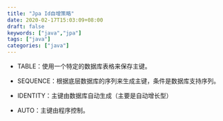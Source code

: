 ```yaml
---
title: "Jpa Id自增策略"
date: 2020-02-17T15:03:09+08:00
draft: false
keywords: ["java","jpa"]
tags: ["java"]
categories: ["java"]
---
```


- TABLE：使用一个特定的数据库表格来保存主键。

- SEQUENCE：根据底层数据库的序列来生成主键，条件是数据库支持序列。

- IDENTITY：主键由数据库自动生成（主要是自动增长型）

- AUTO：主键由程序控制。

